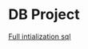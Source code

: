 # DB Project

[Full intialization sql](https://gist.github.com/Noskcaj19/3edd9814ca28f4aceabcf991e4edf1c2)
